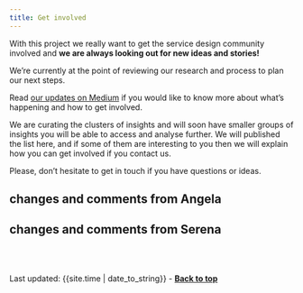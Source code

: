 ```yaml
---
title: Get involved
---
```



With this project we really want to get the service design community involved and **we are always looking out for new ideas and stories!**

We’re currently at the point of reviewing our research and process to plan our next steps. 

<p>Read <a href="https://practitionerstories.medium.com/" target="_blank">our updates on Medium</a> if you would like to know more about what’s happening and how to get involved.</p>

We are curating the clusters of insights and will soon have smaller groups of insights you will be able to access and analyse further. We will published the list here, and if some of them are interesting to you then we will explain how you can get involved if you contact us.


Please, don’t hesitate to get in touch if you have questions or ideas. 



## changes and comments from Angela





## changes and comments from Serena





<br><br>
<div>Last updated: {{site.time | date_to_string}} - <a href="#"><strong>Back to top</strong></a></div>

